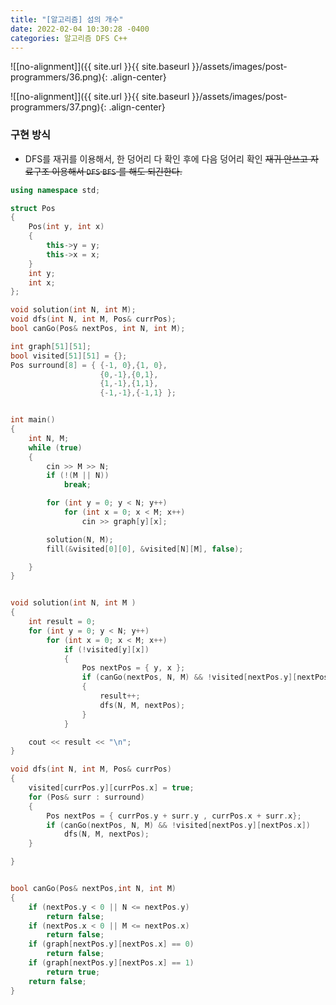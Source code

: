 ```yaml
---
title: "[알고리즘] 섬의 개수"
date: 2022-02-04 10:30:28 -0400
categories: 알고리즘 DFS C++
---
```


![[no-alignment]]({{ site.url }}{{ site.baseurl }}/assets/images/post-programmers/36.png){: .align-center}

![[no-alignment]]({{ site.url }}{{ site.baseurl }}/assets/images/post-programmers/37.png){: .align-center}

### 구현 방식

- DFS를 재귀를 이용해서, 한 덩어리 다 확인 후에 다음 덩어리 확인 ~~재귀 안쓰고 자료구조 이용해서 `DFS` `BFS` 를 해도 되긴한다.~~

```cpp
using namespace std;

struct Pos
{
	Pos(int y, int x)
	{
		this->y = y;
		this->x = x;
	}
	int y;
	int x;
};

void solution(int N, int M);
void dfs(int N, int M, Pos& currPos);
bool canGo(Pos& nextPos, int N, int M);

int graph[51][51];
bool visited[51][51] = {};
Pos surround[8] = { {-1, 0},{1, 0},
					{0,-1},{0,1},
					{1,-1},{1,1},
					{-1,-1},{-1,1} };


int main()
{
	int N, M;
	while (true)
	{
		cin >> M >> N;
		if (!(M || N))
			break;

		for (int y = 0; y < N; y++)
			for (int x = 0; x < M; x++)
				cin >> graph[y][x];

		solution(N, M);
		fill(&visited[0][0], &visited[N][M], false);

	}
}


void solution(int N, int M )
{
	int result = 0;
	for (int y = 0; y < N; y++)
		for (int x = 0; x < M; x++)
			if (!visited[y][x])
			{
				Pos nextPos = { y, x };
				if (canGo(nextPos, N, M) && !visited[nextPos.y][nextPos.x])
				{
					result++;
					dfs(N, M, nextPos);
				}
			}

	cout << result << "\n";
}

void dfs(int N, int M, Pos& currPos)
{
	visited[currPos.y][currPos.x] = true;
	for (Pos& surr : surround)
	{
		Pos nextPos = { currPos.y + surr.y , currPos.x + surr.x};
		if (canGo(nextPos, N, M) && !visited[nextPos.y][nextPos.x])
			dfs(N, M, nextPos);
	}

}


bool canGo(Pos& nextPos,int N, int M)
{
	if (nextPos.y < 0 || N <= nextPos.y)
		return false;
	if (nextPos.x < 0 || M <= nextPos.x)
		return false;
	if (graph[nextPos.y][nextPos.x] == 0)
		return false;
	if (graph[nextPos.y][nextPos.x] == 1)
		return true;
	return false;
}
```